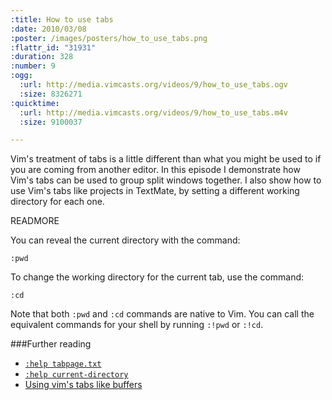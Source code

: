 ```yaml
--- 
:title: How to use tabs
:date: 2010/03/08
:poster: /images/posters/how_to_use_tabs.png
:flattr_id: "31931"
:duration: 328
:number: 9
:ogg: 
  :url: http://media.vimcasts.org/videos/9/how_to_use_tabs.ogv
  :size: 8326271
:quicktime: 
  :url: http://media.vimcasts.org/videos/9/how_to_use_tabs.m4v
  :size: 9100037

---
```


Vim's treatment of tabs is a little different than what you might be used to if you are coming from another editor. In this episode I demonstrate how Vim's tabs can be used to group split windows together. I also show how to use Vim's tabs like projects in TextMate, by setting a different working directory for each one.


READMORE


You can reveal the current directory with the command:

    :pwd

To change the working directory for the current tab, use the command:

    :cd

Note that both `:pwd` and `:cd` commands are native to Vim. You can call the equivalent commands for your shell by running `:!pwd` or `:!cd`.

###Further reading

* [`:help tabpage.txt`][tabpages]
* [`:help current-directory`][current]
* [Using vim's tabs like buffers][stack]


[tabpages]: http://vimdoc.sourceforge.net/htmldoc/tabpage.html
[current]: http://vimdoc.sourceforge.net/htmldoc/editing.html#current-directory
[stack]: http://stackoverflow.com/questions/102384/using-vims-tabs-like-buffers
